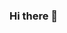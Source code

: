 ### Hi there 👋

<!--
**madhurimasaka/madhurimasaka** is a ✨ _special_ ✨ repository because its `README.md` (this file) appears on your GitHub profile.

Here are some ideas to get you started:

- 🔭 I’m currently working on ..Mainflow Services and Technologies company and Next24Tech company.
- 🌱 I’m currently learning ...Web development and Python
- 👯 I’m looking to collaborate on ...above two domains
- 🤔 I’m looking for help with ...Internships and Jobs
- 💬 Ask me about ...
- 📫 How to reach me: ...through linkedin
- 😄 Pronouns: ...
- ⚡ Fun fact: ...
-->
